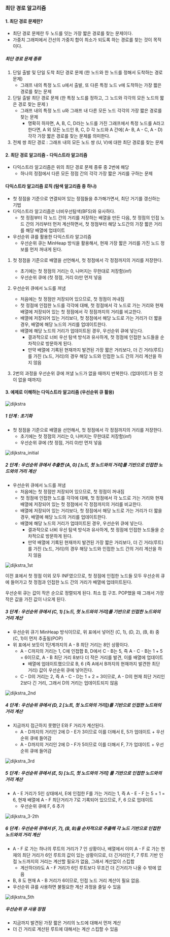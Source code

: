 ### 최단 경로 알고리즘



#### 1. 최단 경로 문제란?

- 최단 경로 문제란 두 노드를 잇는 가장 짧은 경로를 찾는 문제이다.
- 가중치 그래피에서 간선의 가중치 합이 최소가 되도록 하는 경로를 찾는 것이 목적이다.



##### 최단 경로 문제 종류

1. 단일 출발 및 단일 도착 최단 경로 문제 (한 노드와 한 노드를 정해서 도착하는 경로 문제)
   - 그래프 내의 특정 노드 u에서 출발, 또 다른 특정 노드 v에 도착하는 가장 짧은 경로를 찾는 문제
2. 단일 출발 최단 경로 문제 (한 특정 노드를 정하고, 그 노드와 각각의 모든 노드의 짧은 경로 찾는 문제 )
   - 그래프 내의 특정 노드 u와 그래프 내 다른 모든 노드 각각의 가장 짧은 경로를 찾는 문제
     - 명확히 하자면, A, B, C, D라는 노드를 가진 그래프에서 특정 노드를 A라고 한다면, A 외 모든 노드인 B, C, D 각 노드와 A 간에( A- B, A - C, A - D) 각각 가장 짧은 경로를 찾는 문제를 의미한다.
3. 전체 쌍 최단 경로 : 그래프 내의 모든 노드 쌍 (U, V)에 대한 최단 경로를 찾는 문제



#### 2. 최단 경로 알고리즘 - 다익스트라 알고리즘

- 다익스트라 알고리즘은 위의 최단 경로 문제 종류 중 2번에 해당
  - 하나의 정점에서 다른 모든 정점 간의 각각 가장 짧은 거리를 구하는 문제



#### 다익스트라 알고리즘 로직 (탐색 알고리즘 중 하나)

- 첫 정점을 기준으로 연결되어 있는 정점들을 추가해가면서, 최단 거기를 갱신하는 기법
- 다익스트라 알고리즘은 너비우선탐색(BFS)와 유사하다.
  - 첫 정점부터 각 노드 간의 거리를 저장하는 배열을 만든 다음, 첫 정점의 인접 노드 간의 거리부터 먼저 계산하면서, 첫 정점부터 해당 노드간의 가장 짧은 거리를 해당 배열에 업데이트
- 우선순위 큐를 활용한 다익스트라 알고리즘
  - 우선순위 큐는 MinHeap 방식을 활용해서, 현재 가장 짧은 거리를 가진 노드 정보를 먼저 꺼내게 된다.

1. 첫 정점을 기준으로 배열을 선언해서, 첫 정점에서 각 정점까지의 거리를 저장한다.
   - 초기에는 첫 정점의 거리는 0, 나머지는 무한대로 저장함(inf)
   - 우선순위 큐에 (첫 정점, 거리 0)만 먼저 넣음
2. 우선순위 큐에서 노드를 꺼냄
   - 처음에는 첫 정점만 저장되어 있으므로, 첫 정점이 꺼내짐
   - 첫 정점에 인접한 노드를 각각에 대해, 첫 정점에서 각 노드로 가는 거리와 현재 배열에 저장되어 있는 첫 정점에서 각 정점까지의 거리를 비교한다.
   - 배열에 저장되어 있는 거리보다, 첫 정점에서 해당 노드로 가는 거리가 더 짧을 경우, 배열에 해당 노드의 거리를 업데이트한다.
   - 배열에 해당 노드의 거리가 업데이트된 경우, 우선순위 큐에 넣는다.
     - 결과적으로 너비 우선 탐색 방식과 유사하게, 첫 정점에 인접한 노드들을 순차적으로 방문하게 된다.
     - 만약 배열에 기록된 현재까지 발견된 가장 짧은 거리보다, 더 긴 거리(루트)를 가진 (노드, 거리)의 경우 해당 노드와 인접한 노드 간의 거리 계산을 하지 않음

3. 2번의 과정을 우선순위 큐에 꺼낼 노드가 없을 때까지 반복한다. (업데이트가 된 것이 없을 때까지)



#### 3. 예제로 이해하는 다익스트라 알고리즘 (우선순위 큐 활용)

![dijkstra](https://user-images.githubusercontent.com/50413112/109991844-09c8ae80-7d4e-11eb-81db-f3c4a281ee01.png)



##### 1 단계 : 초기화

- 첫 정점을 기준으로 배열을 선언해서, 첫 정점에서 각 정점까지의 거리를 저장한다.
  - 초기에는 첫 정점의 거리는 0, 나머지는 무한대로 저장함(inf)
  - 우선순위 큐에 (첫 정점, 거리 0)만 먼저 넣음

![dijkstra_initial](https://user-images.githubusercontent.com/50413112/109992042-38df2000-7d4e-11eb-8387-149f5ac1bdbe.png)



##### 2 단계 : 우선순위 큐에서 추출한 (A, 0) [노드, 첫 노드와의 거리]를 기반으로 인접한 노드와의 거리 계산

- 우선순위 큐에서 노드를 꺼냄
  - 처음에는 첫 정점만 저장되어 있으므로, 첫 정점이 꺼내짐
  - 첫 정점에 인접한 노드를 각각에 대해, 첫 정점에서 각 노드로 가는 거리와 현재 배열에 저장되어 있는 첫 정점에서 각 정점까지의 거리를 비교한다.
  - 배열에 저장되어 있는 거리보다, 첫 정점에서 해당 노드로 가는 거리가 더 짧을 경우, 배열에 해당 노드의 거리를 업데이트한다.
  - 배열에 해당 노드의 거리가 업데이트된 경우, 우선순위 큐에 넣는다.
    - 결과적으로 너비 우선 탐색 방식과 유사하게, 첫 정점에 인접한 노드들을 순차적으로 방문하게 된다.
    - 만약 배열에 기록된 현재까지 발견된 가장 짧은 거리보다, 더 긴 거리(루트)를 가진 (노드, 거리)의 경우 해당 노드와 인접한 노드 간의 거리 계산을 하지 않음

![dijkstra_1st](https://user-images.githubusercontent.com/50413112/109992305-7a6fcb00-7d4e-11eb-85e3-f397694aa273.png)

이전 표에서 첫 정점 이외 모두 INF였으므로, 첫 정점에 인접한 노드들 모두 우선순위 큐에 들어가고 첫 정점과 인접한 노드 간의 거리가 배열에 업데이트된다.

우선순위 큐는 값이 작은 순으로 정렬되게 된다. 최소 힙 구조. POP했을 때 그래서 가장 작은 값을 가진 값이 나오게 된다.



##### 3 단계 : 우선순위 큐에서 (C, 1) [노드, 첫 노드와의 거리]를 기반으로 인접한 노드와의 거리 계산

- 우선순위 큐기 MinHeap 방식이므로, 위 표에서 넣어진 (C, 1), (D, 2), (B, 8) 중 (C, 1)이 먼저 추출됨(POP)
- 위 표에서 보듯이 1단계까지의  A - B 최단 거리는 8인 상황이다.
  - A - C까지의 거리는 1, C에 인접합 B, D에서 C - B는 5, 즉 A - C - B는 1 + 5 = 6이므로, A - B 최단 거리 8보다 더 작은 거리를 발견, 이를 배열에 업데이트
    - 배열에 업데이트했으므로 B, 6 (즉 A에서 B까지의 현재까지 발견한 최단 거리) 값이 우선순위 큐에 넣어진다.
  - C - D의 거리는 2, 즉 A - C - D는 1 + 2 = 3이므로,  A - D의 현재 최단 거리인 2보다 긴 거리, 그래서 D의 거리는 업데이트되지 않음



![dijkstra_2nd](https://user-images.githubusercontent.com/50413112/110053399-ad40b000-7d9c-11eb-9658-48548a8a8883.png)



##### 4 단계 : 우선순위 큐에서 (D, 2 [노트, 첫 노드와의 거리])를 기반으로 인접한 노드와의 거리 계산

- 지금까지 접근하지 못했던 E와 F 거리가 계산된다.
  - A - D까지의 거리인 2에 D - E가 3이므로 이를 더해서 E, 5가 업데이트 + 우선순위 큐에 들어감
  - A - D까지의 거리인 2에 D - F가 5이므로 이를 더해서 F, 7가 업데이트 + 우선순위 큐에 들어감

![dijkstra_3rd](https://user-images.githubusercontent.com/50413112/110053898-7b7c1900-7d9d-11eb-9b5d-cc76ecde3cb0.png)



##### 5 단계 : 우선순위 큐에서 (E, 5) [노드, 첫 노드와의 거리] 를 기반으로 인접한 노드와의 거리 계산

- A - E 거리가 5인 상태에서, E에 인접한 F를 가는 거리는 1, 즉 A - E - F 는 5 + 1 = 6, 현재 배열에 A - F 최단거리가 7로 기록되어 있으므로, F, 6 으로 업데이트
  - 우선순위 큐에 F, 6 추가

![dijkstra_3-2th](https://user-images.githubusercontent.com/50413112/110054083-ce55d080-7d9d-11eb-9404-be68dec0f2fe.png)



##### 6 단계 : 우선순위 큐에서 (F, 7), (B, 8)을 순차적으로 추출해 각 노드 기반으로 인접한 노드와의 거리 계산

- A - F 로 가는 하나의 루트의 거리가 7 인 상황이나, 배열에서 이미 A - F 로 가는 현재의 최단 거리가 6인 루트의 값이 있는 상황이므로, 더 긴거리인 F, 7 루트 기반 인접 노드까지의 거리는 계산할 필요가 없음, 그래서 계산없이 스킵함
  - 계산하더라도 A - F 거리가 6인 루트보다 무조건 더 긴거리가 나올 수 밖에 없음
- B, 8 도 현재 A - B 거리가 6이므로, 인접 노드 거리 계산이 필요 없음.
- 우선순위 큐를 사용하면 불필요한 계산 과정을 줄일 수 있음

![dijkstra_5th](https://user-images.githubusercontent.com/50413112/110054205-08bf6d80-7d9e-11eb-8ac3-1dc36aa403bb.png)



##### 우선순위 큐 사용 장점

- 지금까지 발견된 가장 짧은 거리의 노드에 대해서 먼저 계산
- 더 긴 거리로 계산된 루트에 대해서는 계산 스킵할 수 있음